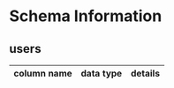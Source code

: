 # Schema Information

## users
column name | data type | details
------------|-----------|-----------------------
